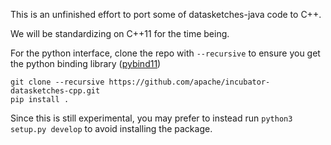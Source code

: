 This is an unfinished effort to port some of datasketches-java code to C++.

We will be standardizing on C++11 for the time being.

For the python interface, clone the repo with `--recursive` to ensure you get the python binding library ([pybind11](https://github.com/pybind/pybind11))
```
git clone --recursive https://github.com/apache/incubator-datasketches-cpp.git
pip install .
```

Since this is still experimental, you may prefer to instead run `python3 setup.py develop` to avoid installing the package.
